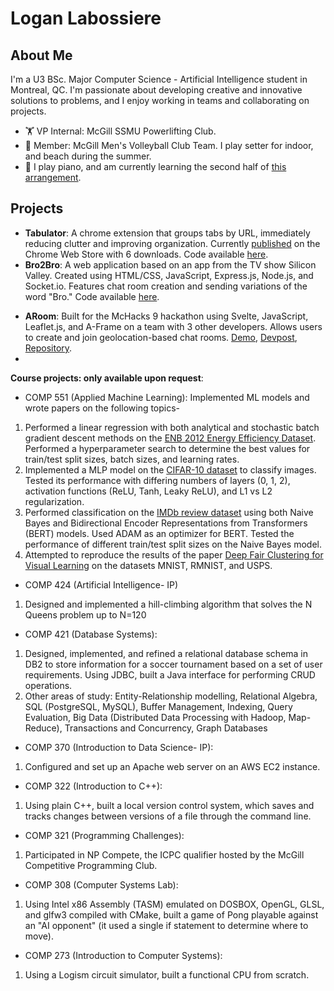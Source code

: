 # Logan Labossiere
<!-- [LinkedIn](https://www.linkedin.com/in/loganlabossiere/) -->

## About Me

I'm a U3 BSc. Major Computer Science - Artificial Intelligence student in Montreal, QC.  I'm passionate about developing creative and innovative solutions to problems, and I enjoy working in teams and collaborating on projects.

- 🏋️ VP Internal: McGill SSMU Powerlifting Club.
- 🏐 Member: McGill Men's Volleyball Club Team.  I play setter for indoor, and beach during the summer.
- 🎹 I play piano, and am currently learning the second half of [this arrangement](https://www.youtube.com/watch?v=PMGUeXtmueU).

## Projects

- **Tabulator**: A chrome extension that groups tabs by URL, immediately reducing clutter and improving organization.  Currently [published](https://chrome.google.com/webstore/detail/tabulator/jmblkmlknemipmflaegcnaiadfpfekbd) on the Chrome Web Store with 6 downloads. Code available [here](https://github.com/LoganTML/tabulator).
- **Bro2Bro**: A web application based on an app from the TV show Silicon Valley. Created using HTML/CSS, JavaScript, Express.js, Node.js, and Socket.io. Features chat room creation and sending variations of the word "Bro." Code available [here](https://github.com/LoganTML/bro2bro).
<!--
- **Git 2**: A program initially built for COMP 322 using C++ allowing users to save, compare, search, and restore previous versions of their files.  I am working on expanding it by creating a GUI and allowing it to access multiple files simultaneously.

- **Pong**: A version of the iconic video game Pong created for the final project of COMP 308 at McGill using C, in-line assembly, and OpenGL.
-->
- **ARoom**: Built for the McHacks 9 hackathon using Svelte, JavaScript, Leaflet.js, and A-Frame on a team with 3 other developers. Allows users to create and join geolocation-based chat rooms. [Demo](https://logantml.github.io/ARoom/), [Devpost](https://devpost.com/software/aroom-dzm4in?ref_content=user-portfolio&ref_feature=in_progress), [Repository](https://github.com/LoganTML/McHacks-2022).
- 
<!--
- **Grid-Puzzle-Game**: A command-line puzzle game created with Java, implementing concepts including File I/O, recursion, user input, abstraction, and data structures (stacks, queues).
-->

<!--
**Study Clock**: A desktop app written in Python allowing users to track time spent studying/working on different subjects each day.

**Home base**: A chrome extension allowing users to save and easily access their most commonly used webpages
**Tab cleanup**: A chrome extension allowing users to automatically group all open tabs by URL, so that duplicates and unused tabs can be managed and deleted.

**RR Network**: A project where I cleaned and gathered data and attempted to visualize the social network between characters in the [Red Rising series](https://www.piercebrown.com/redrisingsaga).

-->
**Course projects: only available upon request**:
- COMP 551 (Applied Machine Learning): Implemented ML models and wrote papers on the following topics-
1. Performed a linear regression with both analytical and stochastic batch gradient descent methods on the [ENB 2012 Energy Efficiency Dataset](https://www.kaggle.com/datasets/elikplim/eergy-efficiency-dataset).  Performed a hyperparameter search to determine the best values for train/test split sizes, batch sizes, and learning rates.
2. Implemented a MLP model on the [CIFAR-10 dataset](https://www.cs.toronto.edu/~kriz/cifar.html) to classify images. Tested its performance with differing numbers of layers (0, 1, 2), activation functions (ReLU, Tanh, Leaky ReLU), and L1 vs L2 regularization.
3. Performed classification on the [IMDb review dataset](http://ai.stanford.edu/~amaas/data/sentiment/aclImdb_v1.tar.gz) using both Naive Bayes and Bidirectional Encoder Representations from Transformers (BERT) models. Used ADAM as an optimizer for BERT. Tested the performance of different train/test split sizes on the Naive Bayes model.
4. Attempted to reproduce the results of the paper [Deep Fair Clustering for Visual Learning](https://openaccess.thecvf.com/content_CVPR_2020/papers/Li_Deep_Fair_Clustering_for_Visual_Learning_CVPR_2020_paper.pdf) on the datasets MNIST, RMNIST, and USPS.
- COMP 424 (Artificial Intelligence- IP)
1. Designed and implemented a hill-climbing algorithm that solves the N Queens problem up to N=120
- COMP 421 (Database Systems): 
1. Designed, implemented, and refined a relational database schema in DB2 to store information for a soccer tournament based on a set of user requirements. Using JDBC, built a Java interface for performing CRUD operations.
2. Other areas of study: Entity-Relationship modelling, Relational Algebra, SQL (PostgreSQL, MySQL), Buffer Management, Indexing, Query Evaluation, Big Data (Distributed Data Processing with Hadoop, Map-Reduce), Transactions and Concurrency, Graph Databases
- COMP 370 (Introduction to Data Science- IP):
1. Configured and set up an Apache web server on an AWS EC2 instance.
- COMP 322 (Introduction to C++): 
1. Using plain C++, built a local version control system, which saves and tracks changes between versions of a file through the command line.
- COMP 321 (Programming Challenges):
1. Participated in NP Compete, the ICPC qualifier hosted by the McGill Competitive Programming Club.
- COMP 308 (Computer Systems Lab): 
1. Using Intel x86 Assembly (TASM) emulated on DOSBOX, OpenGL, GLSL, and glfw3 compiled with CMake, built a game of Pong playable against an "AI opponent" (it used a single if statement to determine where to move).
- COMP 273 (Introduction to Computer Systems): 
1. Using a Logism circuit simulator, built a functional CPU from scratch.

<!--
## Skills

- Languages: C, C++, Python, SQL, Java, JavaScript, HTML/CSS, Unix, Bash, OCaml, MIPS
- Tools: Logism, VS Code, Vim, CLion, IntelliJ IDEA
- -->

